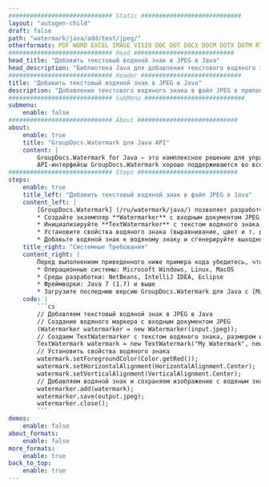 ```yaml
---
############################# Static ############################
layout: "autogen-child"
draft: false
path: "watermark/java/add/text/jpeg/"
otherformats: PDF WORD EXCEL IMAGE VISIO DOC DOT DOCX DOCM DOTX DOTM RTF TXT XLSX XLSM XLTM XLT XLTX XLS XLSB XLAM SXC PPTX PPTM PPSX PPSM POTM POT POTX PPT PPS ODT BMP GIF JP2 PNG TIFF WEBP VSD VDX VSDX VSTX VSX VSSX VSDM VSSM VSTM VTX VDW VSS VST
############################# Head ############################
head_title: "Добавить текстовый водяной знак в JPEG в Java"
head_description: "Библиотека Java для добавления текстового водяного знака в файл JPEG в приложениях Java и J2SE с использованием API GroupDocs.Watermark для Java"
############################# Header ############################
title: "Добавить текстовый водяной знак в JPEG в Java"
description: "Добавление текстового водяного знака в файл JPEG в приложениях Java и J2SE. Управляйте размером водяного знака, типом шрифта, углом поворота и положением водяного знака на страницах документа, как вам может понадобиться."
############################# SubMenu ############################
submenu:
    enable: false
############################# About ############################
about:
    enable: true
    title: "GroupDocs.Watermark для Java API"
    content: |
        GroupDocs.Watermark for Java — это комплексное решение для управления водяными знаками для приложений Java. Разработчики могут быстро выполнять такие операции с водяными знаками, как; добавлять, редактировать, искать и удалять различные типы водяных знаков в документах всех популярных форматов файлов. Он поддерживает работу с текстовыми и графическими водяными знаками в различных документах, включая PDF, Microsoft Word, Excel, PowerPoint, Visio, электронную почту и форматы изображений.
        API-интерфейсы GroupDocs.Watermark хорошо поддерживаются во всех основных операционных системах и версиях Java, включая J2SE 7.0 (1.7), J2SE 8.0 (1.8) и Java 10.
############################# Steps ############################
steps:
    enable: true
    title_left: "Добавить текстовый водяной знак в файл JPEG в Java"
    content_left: |
        [GroupDocs.Watermark] (/ru/watermark/java/) позволяет разработчикам Java легко добавлять текстовые водяные знаки в свои приложения, выполняя несколько простых шагов.
        * Создайте экземпляр **Watermarker** с входным документом JPEG.
        * Инициализируйте **TextWatermarker** с текстом водяного знака, размером и стилем шрифта.
        * Установите свойства водяного знака (выравнивание, цвет и т. д.).
        * Добавьте водяной знак к водяному знаку и сгенерируйте выходной документ.
    title_right: "Системные Требования"
    content_right: |
        Перед выполнением приведенного ниже примера кода убедитесь, что в вашей системе установлены следующие предварительные компоненты.
        * Операционные системы: Microsoft Windows, Linux, MacOS
        * Среды разработки: NetBeans, IntelliJ IDEA, Eclipse
        * Фреймворки: Java 7 (1.7) и выше
        * Загрузите последнюю версию GroupDocs.Watermark для Java с [Maven](https://repository.groupdocs.com/webapp/#/artifacts/browse/tree/General/repo/com/groupdocs/groupdocs-watermark)
    code: |
        ```cs
        // Добавляем текстовый водяной знак в JPEG в Java
        // Создание водяного маркера с входным документом JPEG
        (Watermarker watermarker = new Watermarker(input.jpeg));
        // Создаем TextWatermarker с текстом водяного знака, размером и стилем шрифта
        TextWatermark watermark = new TextWatermark("My Watermark", new Font("Arial", 36));
        // Установить свойства водяного знака
        watermark.setForegroundColor(Color.getRed());
        watermark.setHorizontalAlignment(HorizontalAlignment.Center);
        watermark.setVerticalAlignment(VerticalAlignment.Center);
        // Добавляем водяной знак и сохраняем изображение с водяным знаком
        watermarker.add(watermark);
        watermarker.save(output.jpeg);
        watermarker.close();
        ```        
demos:
    enable: false
about_formats:
    enable: false
more_formats:
    enable: true
back_to_top:
    enable: true
---
```

